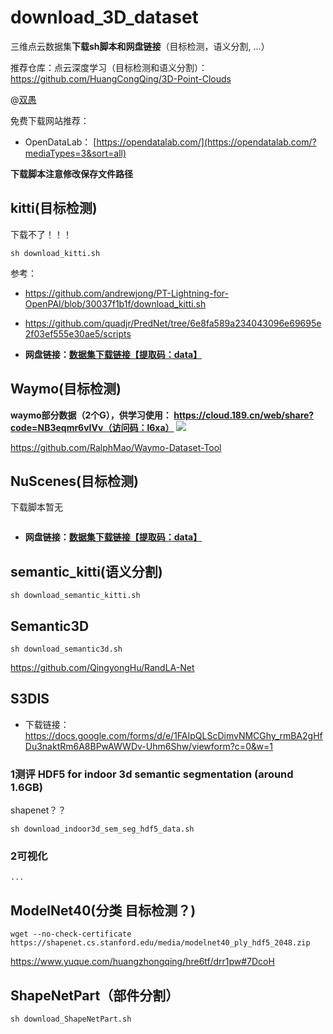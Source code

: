 
<!--
 * @Author: your name
 * @Date: 2020-11-07 11:26:53
 * @LastEditTime: 2020-11-07 13:04:00
 * @LastEditors: Please set LastEditors
 * @Description: In User Settings Edit
 * @FilePath: /download_3D_dataset/README.md
-->
# download_3D_dataset
三维点云数据集**下载sh脚本和网盘链接**（目标检测，语义分割,   ...）

推荐仓库：点云深度学习（目标检测和语义分割）：https://github.com/HuangCongQing/3D-Point-Clouds

@[双愚](https://github.com/HuangCongQing)


免费下载网站推荐：
* OpenDataLab： [https://opendatalab.com/](https://opendatalab.com/?mediaTypes=3&sort=all)


**下载脚本注意修改保存文件路径**

## kitti(目标检测)

下载不了！！！

```
sh download_kitti.sh
```
参考：
* https://github.com/andrewjong/PT-Lightning-for-OpenPAI/blob/30037f1b1f/download_kitti.sh
* https://github.com/quadjr/PredNet/tree/6e8fa589a234043096e69695e2f03ef555e30ae5/scripts

* **网盘链接：[数据集下载链接【提取码：data】](https://pan.baidu.com/share/init?surl=MS_A2-YRvFj1LsL85RuQiQ)**

## Waymo(目标检测)

**waymo部分数据（2个G），供学习使用：  https://cloud.189.cn/web/share?code=NB3eqmr6vIVv（访问码：l6xa）**
![](https://cdn.nlark.com/yuque/0/2023/png/232596/1692608723348-db584820-bb51-4f2b-983b-82ef8fb5478c.png)


https://github.com/RalphMao/Waymo-Dataset-Tool


## NuScenes(目标检测)
下载脚本暂无

```

```

* **网盘链接：[数据集下载链接【提取码：data】](https://pan.baidu.com/share/init?surl=MS_A2-YRvFj1LsL85RuQiQ)**

## semantic_kitti(语义分割)

```
sh download_semantic_kitti.sh
```



## Semantic3D
```
sh download_semantic3d.sh
```

https://github.com/QingyongHu/RandLA-Net



## S3DIS


* 下载链接：https://docs.google.com/forms/d/e/1FAIpQLScDimvNMCGhy_rmBA2gHfDu3naktRm6A8BPwAWWDv-Uhm6Shw/viewform?c=0&w=1

###   1测评  HDF5 for indoor 3d semantic segmentation (around 1.6GB)

shapenet？？

```
sh download_indoor3d_sem_seg_hdf5_data.sh
```

### 2可视化

```
...
```


## ModelNet40(分类  目标检测？)

```
wget --no-check-certificate https://shapenet.cs.stanford.edu/media/modelnet40_ply_hdf5_2048.zip
```
https://www.yuque.com/huangzhongqing/hre6tf/drr1pw#7DcoH


## ShapeNetPart（部件分割）


```
sh download_ShapeNetPart.sh
```
